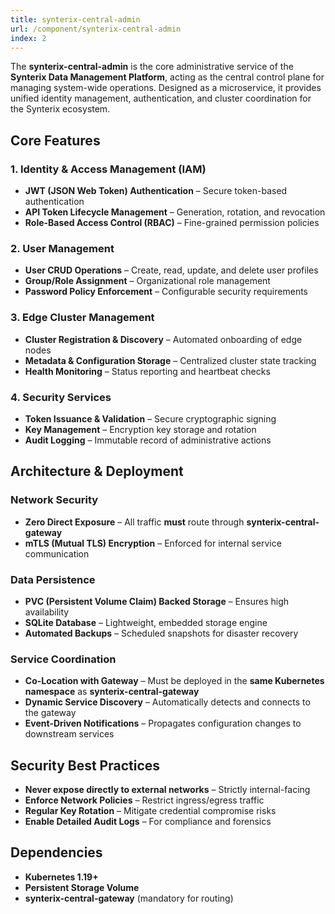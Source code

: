 ```yaml
---
title: synterix-central-admin
url: /component/synterix-central-admin
index: 2
---
```


The **synterix-central-admin** is the core administrative service of the **Synterix Data Management Platform**, acting as the central control plane for managing system-wide operations. Designed as a microservice, it provides unified identity management, authentication, and cluster coordination for the Synterix ecosystem.

## **Core Features**

### **1. Identity & Access Management (IAM)**
- **JWT (JSON Web Token) Authentication** – Secure token-based authentication
- **API Token Lifecycle Management** – Generation, rotation, and revocation
- **Role-Based Access Control (RBAC)** – Fine-grained permission policies

### **2. User Management**
- **User CRUD Operations** – Create, read, update, and delete user profiles
- **Group/Role Assignment** – Organizational role management
- **Password Policy Enforcement** – Configurable security requirements

### **3. Edge Cluster Management**
- **Cluster Registration & Discovery** – Automated onboarding of edge nodes
- **Metadata & Configuration Storage** – Centralized cluster state tracking
- **Health Monitoring** – Status reporting and heartbeat checks

### **4. Security Services**
- **Token Issuance & Validation** – Secure cryptographic signing
- **Key Management** – Encryption key storage and rotation
- **Audit Logging** – Immutable record of administrative actions

## **Architecture & Deployment**

### **Network Security**
- **Zero Direct Exposure** – All traffic **must** route through **synterix-central-gateway**
- **mTLS (Mutual TLS) Encryption** – Enforced for internal service communication

### **Data Persistence**
- **PVC (Persistent Volume Claim) Backed Storage** – Ensures high availability
- **SQLite Database** – Lightweight, embedded storage engine
- **Automated Backups** – Scheduled snapshots for disaster recovery

### **Service Coordination**
- **Co-Location with Gateway** – Must be deployed in the **same Kubernetes namespace** as **synterix-central-gateway**
- **Dynamic Service Discovery** – Automatically detects and connects to the gateway
- **Event-Driven Notifications** – Propagates configuration changes to downstream services

## **Security Best Practices**
- **Never expose directly to external networks** – Strictly internal-facing
- **Enforce Network Policies** – Restrict ingress/egress traffic
- **Regular Key Rotation** – Mitigate credential compromise risks
- **Enable Detailed Audit Logs** – For compliance and forensics

## **Dependencies**
- **Kubernetes 1.19+**
- **Persistent Storage Volume**
- **synterix-central-gateway** (mandatory for routing)